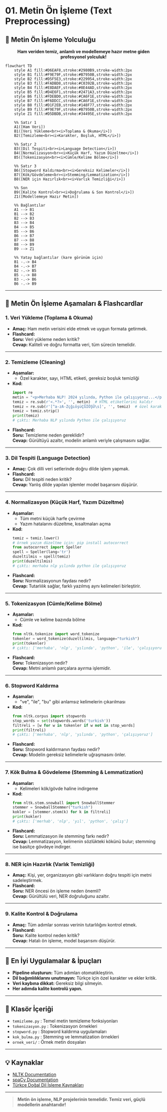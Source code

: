 # 01. Metin Ön İşleme (Text Preprocessing)

<!-- SİSTEM MİMARİSİ & YOLCULUK -->
## 🚦 Metin Ön İşleme Yolculuğu

<p align="center">
  <b>Ham veriden temiz, anlamlı ve modellemeye hazır metne giden profesyonel yolculuk!</b>
</p>

<!-- Daha kare ve dengeli bir mermaid diyagramı -->
```mermaid
flowchart TD
    style A1 fill:#D6EAF8,stroke:#2980B9,stroke-width:2px
    style B1 fill:#F9E79F,stroke:#B7950B,stroke-width:2px
    style B2 fill:#D5F5E3,stroke:#229954,stroke-width:2px
    style B3 fill:#FADBD8,stroke:#C0392B,stroke-width:2px
    style B4 fill:#E8DAEF,stroke:#8E44AD,stroke-width:2px
    style B5 fill:#D4E6F1,stroke:#2471A3,stroke-width:2px
    style B6 fill:#FDEBD0,stroke:#CA6F1E,stroke-width:2px
    style B7 fill:#F6DDCC,stroke:#CA6F1E,stroke-width:2px
    style B8 fill:#D1F2EB,stroke:#148F77,stroke-width:2px
    style B9 fill:#F9E79F,stroke:#B7950B,stroke-width:2px
    style Z1 fill:#D5DBDB,stroke:#34495E,stroke-width:2px

    %% Satır 1
    A1([Ham Veri])
    B1([Veri Yükleme<br><i>Toplama & Okuma</i>])
    B2([Temizleme<br><i>Karakter, Boşluk, HTML</i>])

    %% Satır 2
    B3([Dil Tespiti<br><i>Language Detection</i>])
    B4([Normalizasyon<br><i>Küçük Harf, Yazım Düzeltme</i>])
    B5([Tokenizasyon<br><i>Cümle/Kelime Bölme</i>])

    %% Satır 3
    B6([Stopword Kaldırma<br><i>Gereksiz Kelimeler</i>])
    B7([Kök/Gövdeleme<br><i>Stemming/Lemmatization</i>])
    B8([NER için Hazırlık<br><i>Varlık Temizliği</i>])

    %% Son
    B9([Kalite Kontrol<br><i>Doğrulama & Son Kontrol</i>])
    Z1([Modellemeye Hazır Metin])

    %% Bağlantılar
    A1 --> B1
    B1 --> B2
    B2 --> B3
    B3 --> B4
    B4 --> B5
    B5 --> B6
    B6 --> B7
    B7 --> B8
    B8 --> B9
    B9 --> Z1

    %% Yatay bağlantılar (kare görünüm için)
    B1 -.-> B4
    B4 -.-> B7
    B2 -.-> B5
    B5 -.-> B8
    B3 -.-> B6
    B6 -.-> B9
```

---

## 🌟 Metin Ön İşleme Aşamaları & Flashcardlar

### 1. **Veri Yükleme (Toplama & Okuma)**
- **Amaç:** Ham metin verisini elde etmek ve uygun formata getirmek.
- **Flashcard:**  
  **Soru:** Veri yükleme neden kritik?  
  **Cevap:** Kaliteli ve doğru formatta veri, tüm sürecin temelidir.

---

### 2. **Temizleme (Cleaning)**
- **Aşamalar:**  
  - Özel karakter, sayı, HTML etiketi, gereksiz boşluk temizliği
- **Kod:**
  ```python
  import re
  metin = "<p>Merhaba NLP! 2024 yılında, Python ile çalışıyoruz...</p>"
  temiz = re.sub(r'<.*?>', '', metin)  # HTML etiketlerini kaldır
  temiz = re.sub(r'[^a-zA-ZçğıöşüÇĞİÖŞÜ\s]', '', temiz)  # özel karakterleri kaldır
  temiz = temiz.strip()
  print(temiz)
  # çıktı: Merhaba NLP yılında Python ile çalışıyoruz
  ```
- **Flashcard:**  
  **Soru:** Temizleme neden gereklidir?  
  **Cevap:** Gürültüyü azaltır, modelin anlamlı veriyle çalışmasını sağlar.

---

### 3. **Dil Tespiti (Language Detection)**
- **Amaç:** Çok dilli veri setlerinde doğru dilde işlem yapmak.
- **Flashcard:**  
  **Soru:** Dil tespiti neden kritik?  
  **Cevap:** Yanlış dilde yapılan işlemler model başarısını düşürür.

---

### 4. **Normalizasyon (Küçük Harf, Yazım Düzeltme)**
- **Aşamalar:**  
  - Tüm metni küçük harfe çevirme
  - Yazım hatalarını düzeltme, kısaltmaları açma
- **Kod:**
  ```python
  temiz = temiz.lower()
  # örnek yazım düzeltme için: pip install autocorrect
  from autocorrect import Speller
  spell = Speller(lang='tr')
  duzeltilmis = spell(temiz)
  print(duzeltilmis)
  # çıktı: merhaba nlp yılında python ile çalışıyoruz
  ```
- **Flashcard:**  
  **Soru:** Normalizasyonun faydası nedir?  
  **Cevap:** Tutarlılık sağlar, farklı yazılmış aynı kelimeleri birleştirir.

---

### 5. **Tokenizasyon (Cümle/Kelime Bölme)**
- **Aşamalar:**  
  - Cümle ve kelime bazında bölme
- **Kod:**
  ```python
  from nltk.tokenize import word_tokenize
  tokenler = word_tokenize(duzeltilmis, language="turkish")
  print(tokenler)
  # çıktı: ['merhaba', 'nlp', 'yılında', 'python', 'ile', 'çalışıyoruz']
  ```
- **Flashcard:**  
  **Soru:** Tokenizasyon nedir?  
  **Cevap:** Metni anlamlı parçalara ayırma işlemidir.

---

### 6. **Stopword Kaldırma**
- **Aşamalar:**  
  - "ve", "ile", "bu" gibi anlamsız kelimelerin çıkarılması
- **Kod:**
  ```python
  from nltk.corpus import stopwords
  stop_words = set(stopwords.words('turkish'))
  filtreli = [w for w in tokenler if w not in stop_words]
  print(filtreli)
  # çıktı: ['merhaba', 'nlp', 'yılında', 'python', 'çalışıyoruz']
  ```
- **Flashcard:**  
  **Soru:** Stopword kaldırmanın faydası nedir?  
  **Cevap:** Modelin gereksiz kelimelerle uğraşmasını önler.

---

### 7. **Kök Bulma & Gövdeleme (Stemming & Lemmatization)**
- **Aşamalar:**  
  - Kelimeleri kök/gövde haline indirgeme
- **Kod:**
  ```python
  from nltk.stem.snowball import SnowballStemmer
  stemmer = SnowballStemmer("turkish")
  kokler = [stemmer.stem(k) for k in filtreli]
  print(kokler)
  # çıktı: ['merhab', 'nlp', 'yıl', 'python', 'çalış']
  ```
- **Flashcard:**  
  **Soru:** Lemmatizasyon ile stemming farkı nedir?  
  **Cevap:** Lemmatizasyon, kelimenin sözlükteki kökünü bulur; stemming ise basitçe gövdeye indirger.

---

### 8. **NER için Hazırlık (Varlık Temizliği)**
- **Amaç:** Kişi, yer, organizasyon gibi varlıkların doğru tespiti için metni sadeleştirmek.
- **Flashcard:**  
  **Soru:** NER öncesi ön işleme neden önemli?  
  **Cevap:** Gürültülü veri, NER doğruluğunu azaltır.

---

### 9. **Kalite Kontrol & Doğrulama**
- **Amaç:** Tüm adımlar sonrası verinin tutarlılığını kontrol etmek.
- **Flashcard:**  
  **Soru:** Kalite kontrol neden kritik?  
  **Cevap:** Hatalı ön işleme, model başarısını düşürür.

---

## 🎯 En İyi Uygulamalar & İpuçları

- **Pipeline oluşturun:** Tüm adımları otomatikleştirin.
- **Dil bağımlılıklarını unutmayın:** Türkçe için özel karakter ve ekler kritik.
- **Veri kaybına dikkat:** Gereksiz bilgi silmeyin.
- **Her adımda kalite kontrolü yapın.**

---

## 📂 Klasör İçeriği

- `temizleme.py` : Temel metin temizleme fonksiyonları
- `tokenizasyon.py` : Tokenizasyon örnekleri
- `stopword.py` : Stopword kaldırma uygulamaları
- `kok_bulma.py` : Stemming ve lemmatization örnekleri
- `ornek_veri/` : Örnek metin dosyaları

---

## 💡 Kaynaklar

- [NLTK Documentation](https://www.nltk.org/)
- [spaCy Documentation](https://spacy.io/)
- [Türkçe Doğal Dil İşleme Kaynakları](https://github.com/ahmetax/tr-nlp-tools)

---

> **Metin ön işleme, NLP projelerinin temelidir. Temiz veri, güçlü modellerin anahtarıdır!**